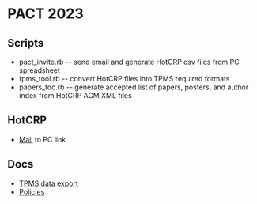 # PACT 2023

## Scripts

- pact_invite.rb -- send email and generate HotCRP csv files from PC spreadsheet
- tpms_tool.rb -- convert HotCRP files into TPMS required formats
- papers_toc.rb -- generate accepted list of papers, posters, and author index from HotCRP ACM XML files

## HotCRP

- [Mail](https://pact23.hotcrp.com/mail?q=&plimit=1&template=pc) to PC link

## Docs

- [TPMS data export](Assignments/TPMS_data_export.txt)
- [Policies](Policies/)
